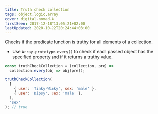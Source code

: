```yaml
---
title: Truth check collection
tags: object,logic,array
cover: digital-nomad-8
firstSeen: 2017-12-18T13:05:21+02:00
lastUpdated: 2020-10-22T20:24:44+03:00
---
```


Checks if the predicate function is truthy for all elements of a collection.

- Use `Array.prototype.every()` to check if each passed object has the specified property and if it returns a truthy value.

```js
const truthCheckCollection = (collection, pre) =>
  collection.every(obj => obj[pre]);
```

```js
truthCheckCollection(
  [
    { user: 'Tinky-Winky', sex: 'male' },
    { user: 'Dipsy', sex: 'male' },
  ],
  'sex'
); // true
```
